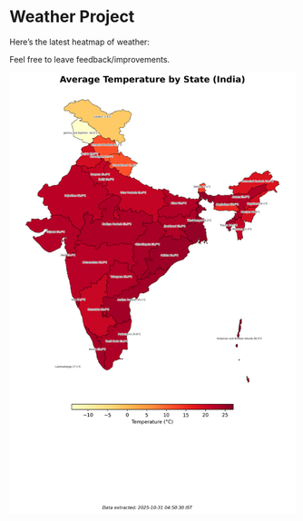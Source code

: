 # Weather Project

Here’s the latest heatmap of weather:

Feel free to leave feedback/improvements.

![India Heatmap](docs/assets/india_heatmap.png?v=03F2C0)

